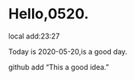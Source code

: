  # Hello,0520.

local add:23:27

 Today is 2020-05-20,is a good day.
 
 github add “This a good idea.”

